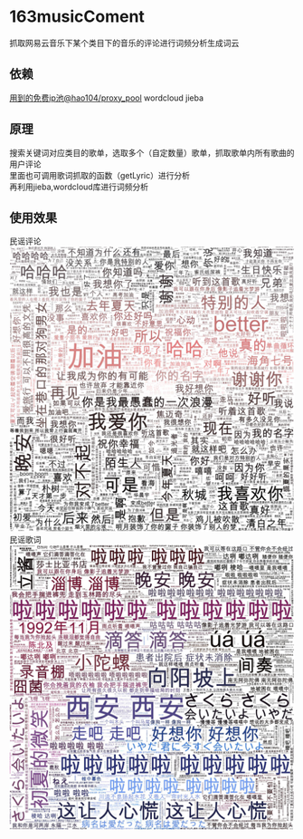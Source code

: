 # 163musicComent
抓取网易云音乐下某个类目下的音乐的评论进行词频分析生成词云
## 依赖
[用到的免费ip池@hao104/proxy_pool](https://github.com/jhao104/proxy_pool)
wordcloud jieba
## 原理  
搜索关键词对应类目的歌单，选取多个（自定数量）歌单，抓取歌单内所有歌曲的用户评论<br>
里面也可调用歌词抓取的函数（getLyric）进行分析<br>
再利用jieba,wordcloud库进行词频分析
## 使用效果
民谣评论
![folk_comment](https://github.com/jk50505k/163musicComent/blob/master/folk(过滤后).jpg?raw=true)<br>
民谣歌词
![folk_lrc](https://github.com/jk50505k/163musicComent/blob/master/lrc_folk_full(中文).jpg?raw=true)
